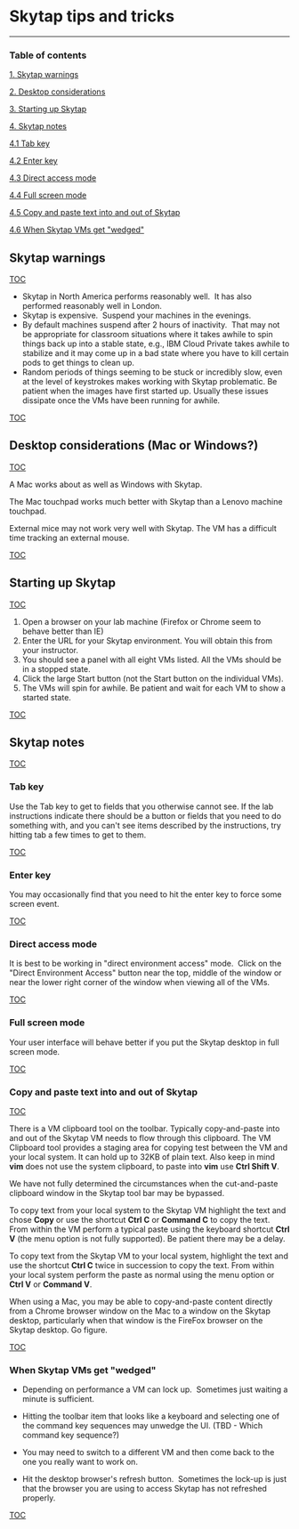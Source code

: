 # Skytap tips and tricks
---
<a name="toc"></a>
### Table of contents

[1. Skytap warnings](#skytapwarnings)

[2. Desktop considerations](#desktopconsiderations)

[3. Starting up Skytap](#startskytap)

[4. Skytap notes](#skytapnotes)

[4.1 Tab key](#tabkey)

[4.2 Enter key](#enterkey)

[4.3 Direct access mode](#directaccessmode)

[4.4 Full screen mode](#fullscreenmode)

[4.5 Copy and paste text into and out of Skytap](#copypaste)

[4.6 When Skytap VMs get "wedged"](#wedgedvms)

<a name="skytapwarnings"></a>
## Skytap warnings
[TOC](#toc)
- Skytap in North America performs reasonably well.  It has also performed reasonably well in London. 
- Skytap is expensive.  Suspend your machines in the evenings.
- By default machines suspend after 2 hours of inactivity.  That may not be appropriate for classroom situations where it takes awhile to spin things back up into a stable state, e.g., IBM Cloud Private takes awhile to stabilize and it may come up in a bad state where you have to kill certain pods to get things to clean up.
- Random periods of things seeming to be stuck or incredibly slow, even at the level of keystrokes makes working with Skytap problematic. Be patient when the images have first started up.  Usually these issues dissipate once the VMs have been running for awhile.

[TOC](#toc)
<a name="desktopconsiderations"></a>
## Desktop considerations (Mac or Windows?)
[TOC](#toc)

A Mac works about as well as Windows with Skytap.

The Mac touchpad works much better with Skytap than a Lenovo machine touchpad.

External mice may not work very well with Skytap.  The VM has a difficult time tracking an external mouse.

[TOC](#toc)
<a name="startskytap"></a>
## Starting up Skytap
[TOC](#toc)

1. Open a browser on your lab machine (Firefox or Chrome seem to behave better than IE)
2. Enter the URL for your Skytap environment. You will obtain this from your instructor.
3. You should see a panel with all eight VMs listed. All the VMs should be in a stopped state.
4. Click the large Start button (not the Start button on the individual VMs).
5. The VMs will spin for awhile.  Be patient and wait for each VM to show a started state.

[TOC](#toc)
<a name="skytapnotes"></a>
## Skytap notes

[TOC](#toc)
<a name="tabkey"></a>
### Tab key

Use the Tab key to get to fields that you otherwise cannot see. If the lab instructions indicate there should be a button or fields that you need to do something with, and you can't see items described by the instructions, try hitting tab a few times to get to them.

[TOC](#toc)
<a name="enterkey"></a>
### Enter key

You may occasionally find that you need to hit the enter key to force some screen event.

[TOC](#toc)
<a name="directaccessmode"></a>
### Direct access mode

It is best to be working in "direct environment access" mode.  Click on the "Direct Environment Access" button near the top, middle of the window or near the lower right corner of the window when viewing all of the VMs.

[TOC](#toc)
<a name="fullscreenmode"></a>
### Full screen mode

Your user interface will behave better if you put the Skytap desktop in full screen mode.

[TOC](#toc)
<a name="copypaste"></a>
### Copy and paste text into and out of Skytap

[TOC](#toc)

There is a VM clipboard tool on the toolbar.  Typically copy-and-paste into and out of the Skytap VM needs to flow through this clipboard.  The VM Clipboard tool provides a staging area for copying test between the VM and your local system.  It can hold up to 32KB of plain text.  Also keep in mind **vim** does not use the system clipboard, to paste into **vim** use **Ctrl Shift V**.

We have not fully determined the circumstances when the cut-and-paste clipboard window in the Skytap tool bar may be bypassed.

To copy text from your local system to the Skytap VM highlight the text and chose **Copy** or use the shortcut **Ctrl C** or **Command C** to copy the text.  From within the VM perform a typical paste using the keyboard shortcut **Ctrl V** (the menu option is not fully supported).   Be patient there may be a delay.

To copy text from the Skytap VM to your local system, highlight the text and  use the shortcut **Ctrl C** twice in succession to copy the text.  From within your local system perform the paste as normal using the menu option or **Ctrl V** or **Command V**.

When using a Mac, you may be able to copy-and-paste content directly from a Chrome browser window on the Mac to a window on the Skytap desktop, particularly when that window is the FireFox browser on the Skytap desktop.  Go figure.

[TOC](#toc)

<a name="wedgedvms"></a>
### When Skytap VMs get "wedged"

- Depending on performance a VM can lock up.  Sometimes just waiting a minute is sufficient.

- Hitting the toolbar item that looks like a keyboard and selecting one of the command key sequences may unwedge the UI.  (TBD - Which command key sequence?)

- You may need to switch to a different VM and then come back to the one you really want to work on.

- Hit the desktop browser's refresh button.  Sometimes the lock-up is just that the browser you are using to access Skytap has not refreshed properly. 

[TOC](#toc)
